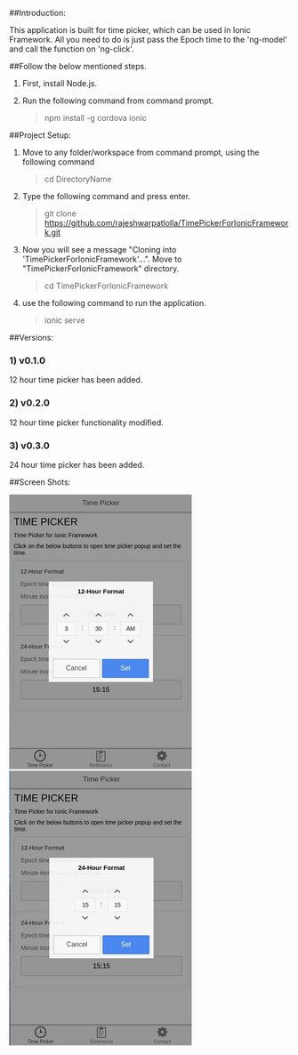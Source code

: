 ##Introduction:

This application is built for time picker, which can be used in Ionic Framework.
All you need to do is just pass the Epoch time to the 'ng-model' and call the function on 'ng-click'.


##Follow the below mentioned steps.

1) First, install Node.js.

2) Run the following command from command prompt.

    > npm install -g cordova ionic

##Project Setup:

1) Move to any folder/workspace from command prompt, using the following command

    > cd DirectoryName

2) Type the following command and press enter.

	> git clone https://github.com/rajeshwarpatlolla/TimePickerForIonicFramework.git

3) Now you will see a message "Cloning into 'TimePickerForIonicFramework'...". Move to "TimePickerForIonicFramework" directory.

    > cd TimePickerForIonicFramework

4) use the following command to run the application.

	> ionic serve


##Versions:

### 1) v0.1.0
12 hour time picker has been added.

### 2) v0.2.0
12 hour time picker functionality modified.

### 3) v0.3.0
24 hour time picker has been added.

##Screen Shots:

![12-Hour](www/img/TimePicker-1.jpg "12-Hour")
![24-Hour](www/img/TimePicker-2.jpg "24-Hour.")

